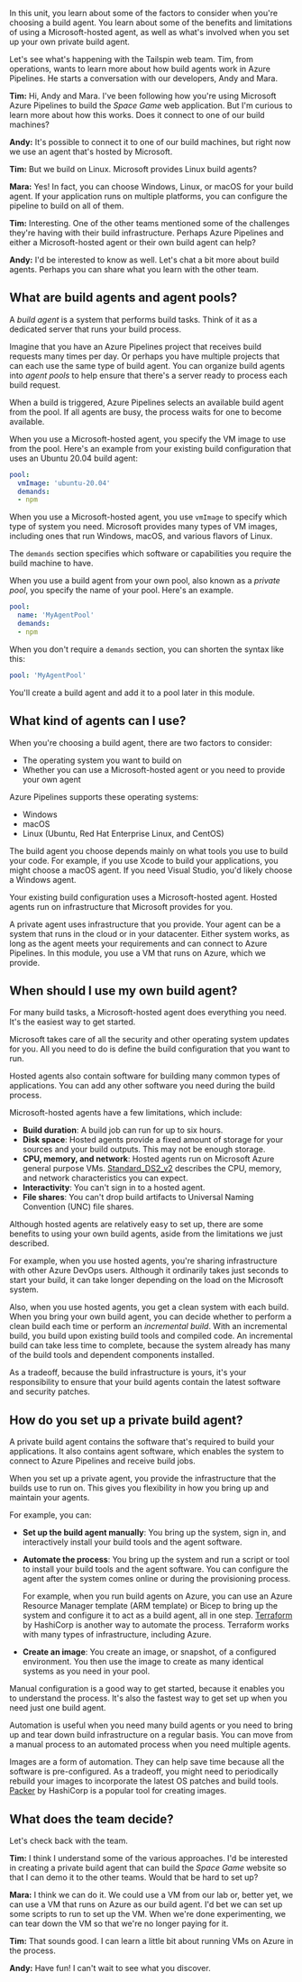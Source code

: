 In this unit, you learn about some of the factors to consider when you're choosing a build agent. You learn about some of the benefits and limitations of using a Microsoft-hosted agent, as well as what's involved when you set up your own private build agent.

Let's see what's happening with the Tailspin web team. Tim, from operations, wants to learn more about how build agents work in Azure Pipelines. He starts a conversation with our developers, Andy and Mara.

**Tim:** Hi, Andy and Mara. I've been following how you're using Microsoft Azure Pipelines to build the _Space Game_ web application. But I'm curious to learn more about how this works. Does it connect to one of our build machines?

**Andy:** It's possible to connect it to one of our build machines, but right now we use an agent that's hosted by Microsoft.

**Tim:** But we build on Linux. Microsoft provides Linux build agents?

**Mara:** Yes! In fact, you can choose Windows, Linux, or macOS for your build agent. If your application runs on multiple platforms, you can configure the pipeline to build on all of them.

**Tim:** Interesting. One of the other teams mentioned some of the challenges they're having with their build infrastructure. Perhaps Azure Pipelines and either a Microsoft-hosted agent or their own build agent can help?

**Andy:** I'd be interested to know as well. Let's chat a bit more about build agents. Perhaps you can share what you learn with the other team.

## What are build agents and agent pools?

A _build agent_ is a system that performs build tasks. Think of it as a dedicated server that runs your build process.

Imagine that you have an Azure Pipelines project that receives build requests many times per day. Or perhaps you have multiple projects that can each use the same type of build agent. You can organize build agents into _agent pools_ to help ensure that there's a server ready to process each build request.

When a build is triggered, Azure Pipelines selects an available build agent from the pool. If all agents are busy, the process waits for one to become available.

When you use a Microsoft-hosted agent, you specify the VM image to use from the pool. Here's an example from your existing build configuration that uses an Ubuntu 20.04 build agent:

```yml
pool:
  vmImage: 'ubuntu-20.04'
  demands:
  - npm
```

When you use a Microsoft-hosted agent, you use `vmImage` to specify which type of system you need. Microsoft provides many types of VM images, including ones that run Windows, macOS, and various flavors of Linux.

The `demands` section specifies which software or capabilities you require the build machine to have.

When you use a build agent from your own pool, also known as a _private pool_, you specify the name of your pool. Here's an example.

```yml
pool:
  name: 'MyAgentPool'
  demands:
  - npm
```

When you don't require a `demands` section, you can shorten the syntax like this:

```yml
pool: 'MyAgentPool'
```

You'll create a build agent and add it to a pool later in this module.

## What kind of agents can I use?

When you're choosing a build agent, there are two factors to consider:

* The operating system you want to build on
* Whether you can use a Microsoft-hosted agent or you need to provide your own agent

Azure Pipelines supports these operating systems:

* Windows
* macOS
* Linux (Ubuntu, Red Hat Enterprise Linux, and CentOS)

The build agent you choose depends mainly on what tools you use to build your code. For example, if you use Xcode to build your applications, you might choose a macOS agent. If you need Visual Studio, you'd likely choose a Windows agent.

Your existing build configuration uses a Microsoft-hosted agent. Hosted agents run on infrastructure that Microsoft provides for you.

A private agent uses infrastructure that you provide. Your agent can be a system that runs in the cloud or in your datacenter. Either system works, as long as the agent meets your requirements and can connect to Azure Pipelines. In this module, you use a VM that runs on Azure, which we provide.

## When should I use my own build agent?

For many build tasks, a Microsoft-hosted agent does everything you need. It's the easiest way to get started.

Microsoft takes care of all the security and other operating system updates for you. All you need to do is define the build configuration that you want to run.

Hosted agents also contain software for building many common types of applications. You can add any other software you need during the build process.

Microsoft-hosted agents have a few limitations, which include:

* **Build duration**: A build job can run for up to six hours.
* **Disk space**: Hosted agents provide a fixed amount of storage for your sources and your build outputs. This may not be enough storage.
* **CPU, memory, and network**: Hosted agents run on Microsoft Azure general purpose VMs. [Standard_DS2_v2](/azure/virtual-machines/dv2-dsv2-series#dsv2-series) describes the CPU, memory, and network characteristics you can expect.
* **Interactivity**: You can't sign in to a hosted agent.
* **File shares**: You can't drop build artifacts to Universal Naming Convention (UNC) file shares.

Although hosted agents are relatively easy to set up, there are some benefits to using your own build agents, aside from the limitations we just described.

For example, when you use hosted agents, you're sharing infrastructure with other Azure DevOps users. Although it ordinarily takes just seconds to start your build, it can take longer depending on the load on the Microsoft system.

Also, when you use hosted agents, you get a clean system with each build. When you bring your own build agent, you can decide whether to perform a clean build each time or perform an _incremental build_. With an incremental build, you build upon existing build tools and compiled code. An incremental build can take less time to complete, because the system already has many of the build tools and dependent components installed.

As a tradeoff, because the build infrastructure is yours, it's your responsibility to ensure that your build agents contain the latest software and security patches.

## How do you set up a private build agent?

A private build agent contains the software that's required to build your applications. It also contains agent software, which enables the system to connect to Azure Pipelines and receive build jobs.

When you set up a private agent, you provide the infrastructure that the builds use to run on. This gives you flexibility in how you bring up and maintain your agents.

For example, you can:

* **Set up the build agent manually**: You bring up the system, sign in, and interactively install your build tools and the agent software.
* **Automate the process**: You bring up the system and run a script or tool to install your build tools and the agent software. You can configure the agent after the system comes online or during the provisioning process.

    For example, when you run build agents on Azure, you can use an Azure Resource Manager template (ARM template) or Bicep to bring up the system and configure it to act as a build agent, all in one step. [Terraform](https://www.terraform.io?azure-portal=true) by HashiCorp is another way to automate the process. Terraform works with many types of infrastructure, including Azure.
* **Create an image**: You create an image, or snapshot, of a configured environment. You then use the image to create as many identical systems as you need in your pool.

Manual configuration is a good way to get started, because it enables you to understand the process. It's also the fastest way to get set up when you need just one build agent.

Automation is useful when you need many build agents or you need to bring up and tear down build infrastructure on a regular basis. You can move from a manual process to an automated process when you need multiple agents.

Images are a form of automation. They can help save time because all the software is pre-configured. As a tradeoff, you might need to periodically rebuild your images to incorporate the latest OS patches and build tools. [Packer](https://www.packer.io?azure-portal=true) by HashiCorp is a popular tool for creating images.

## What does the team decide?

Let's check back with the team.

**Tim:** I think I understand some of the various approaches. I'd be interested in creating a private build agent that can build the _Space Game_ website so that I can demo it to the other teams. Would that be hard to set up?

**Mara:** I think we can do it. We could use a VM from our lab or, better yet, we can use a VM that runs on Azure as our build agent. I'd bet we can set up some scripts to run to set up the VM. When we're done experimenting, we can tear down the VM so that we're no longer paying for it.

**Tim:** That sounds good. I can learn a little bit about running VMs on Azure in the process.

**Andy:** Have fun! I can't wait to see what you discover.